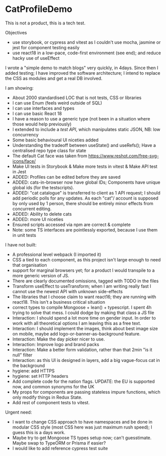 # CatProfileDemo

This is not a product, this is a tech test.

Objectives

- use storybook, or cypress and vitest as I couldn't use mocha, jasmine or jest for component testing easily
- use react18 in a low-pace, code-first environment (see end); and reduce hacky use of useEffect

I wrote a "simple demo to match blogs" very quickly, in 4days. Since then I added testing; I have improved the software architecture; I intend to replace the CSS as modules and get a real DB involved.

I am showing:

- About 2000 standardised LOC that is not tests, CSS or libraries
- I can use Enum (feels weird outside of SQL)
- I can use interfaces and types
- I can use basic React 18
- I have a reason to use a generic type (not been in a situation where those would help previously)
- I extended to include a _test API_, which manipulates static JSON, NB: low concurrency
- Some basic behavioural UI niceties added
- Understanding the tradeoff between useState() and useRefs(); Have a centralised repo type class for state
- The default Cat face was taken from https://www.reshot.com/free-svg-icons/face/
- Make UI tests in Storybook & Make more tests in vitest & Make API test in Jest
- ADDED: Profiles can be edited before they are saved
- ADDED: cats-in-browser now have global IDs; Components have unique global ids (for the testscripts).
- ADDED: "cat catalogue" is transferred to client as 1 API request; I should add periodic polls for any updates. As each "cat"/ account is supposed by only used by 1 person, there should be entirely minor effects from concurrent editing.
- ADDED: Ability to delete cats
- ADDED: more UI niceties
- Ensured scripts accessed via npm are correct & complete
- Note: some TS interfaces are pointlessly exported, because I use them in unit tests

I have not built:

- A professional level webpack (I imported it)
- CSS a tied to each component, as this project isn't large enough to need that organisation
- support for marginal browsers yet; for a product I would transpile to a more generic version of JS.
- There are clearly documented omissions, tagged with TODO in the files
- Transform useEffect to useTransform; when I am writing really fast I cannot use the newest API with unknown side-effects
- The libraries that I choose claim to want react16; they are running with react18. This isn't a business critical situation
- correct types to compile Mongoose + lean() + typescript. I spent 4h trying to solve that mess. I could dodge by making that class a JS file
- Interaction: I should spend a lot more time on gender input. In order to work with all theoretical options I am leaving this as a free text.
- Interaction: I should implement the images, think about best image size on mobile, maybe add logo-or-banner-as-background feature.
- Interaction: Make the day picker nicer to use.
- Interaction: Improve logo and brand packs
- Interaction: Make a better form validation, rather than that 2min "is it null" filter
- Interaction: as this UI is designed in layers, add a big vague-focus cat in the background
- hygiene: add HTTPS
- hygiene: set HTTP headers
- Add complete code for the nation flags. UPDATE: the EU is supported now, and common synonyms for the UK
- My props for components are passing stateless impure functions, which only modify things in Redux State.
- Add rest of component tests to vitest.

Urgent need:

- I want to change CSS approach to have namespaces and be done in modular CSS style (most CSS here was just maximum rush speed); I guess this is a days work.
- Maybe try to get Mongoose TS types setup now; can't guesstimate. Maybe swap to TypeORM or Prisma if easier?
- I would like to add reference cypress test suite
